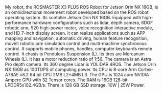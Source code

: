 My robot, the ROSMASTER X3 PLUS ROS Robot for Jetson Orin NX 16GB, is an omnidirectional movement robot developed based on the ROS robot operating system. Its contoller Jetson Orin NX 16GB. Equipped with high-performance hardware configurations such as lidar, depth camera, 6DOF robotic arm, 520 high-power motor, voice recognition interactive module, and HD 7-inch display screen. It can realize applications such as APP mapping and navigation, automatic driving, human feature recognition, moveIt robotic arm simulation control and multi-machine synchronous control. It supports mobile phones, handles, computer keyboards remote control. It chasis is Pendulous Suspension (L). Its tires are Mercanum Wheels (L). It has a motor reduction ratio of 1:56. The camera is an Astra Pro depth camera. Its 360 degree Lidar is YDLIDAR 4ROS. The Jetson Orin NX 16GB as 100TOPS of computing power. Its CPU is 8-core Arm Cortex-A78AE v8.2 64 bit CPU 2MB L2+4MB L3. The GPU is 1024 core NVIDIA Ampere GPU with 32 Tensor cores. The RAM is 16GB 128-bit LPDDR5x102.4GB/s. There is 128 GB SSD storage. 10W | 25W  Power. 

